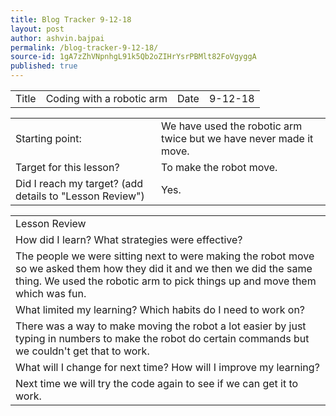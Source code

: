 ```yaml
---
title: Blog Tracker 9-12-18
layout: post
author: ashvin.bajpai
permalink: /blog-tracker-9-12-18/
source-id: 1gA7zZhVNpnhgL91k5Qb2oZIHrYsrPBMlt82FoVgyggA
published: true
---
```

<table>
  <tr>
    <td>Title</td>
    <td>Coding with a robotic arm</td>
    <td>Date</td>
    <td>9-12-18</td>
  </tr>
</table>


<table>
  <tr>
    <td>Starting point:</td>
    <td>We have used the robotic arm twice but we have never made it move.</td>
  </tr>
  <tr>
    <td>Target for this lesson?</td>
    <td>To make the robot move.</td>
  </tr>
  <tr>
    <td>Did I reach my target? 
(add details to "Lesson Review")</td>
    <td> Yes.</td>
  </tr>
</table>


<table>
  <tr>
    <td>Lesson Review</td>
  </tr>
  <tr>
    <td>How did I learn? What strategies were effective? </td>
  </tr>
  <tr>
    <td>The people we were sitting next to were making the robot move so we asked them how they did it and we then we did the same thing. We used the robotic arm to pick things up and move them which was fun.</td>
  </tr>
  <tr>
    <td>What limited my learning? Which habits do I need to work on? </td>
  </tr>
  <tr>
    <td> There was a way to make moving the robot a lot easier by just typing in numbers to make the robot do certain commands but we couldn't get that to work.</td>
  </tr>
  <tr>
    <td>What will I change for next time? How will I improve my learning?</td>
  </tr>
  <tr>
    <td>Next time we will try the code again to see if we can get it to work.</td>
  </tr>
</table>


